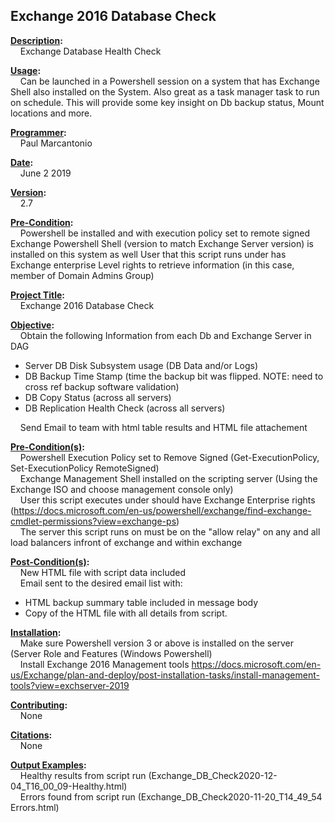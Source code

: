 <h2>Exchange 2016 Database Check</h2>
<strong><u>Description</u>:</strong> 
  <br/>&nbsp;&nbsp;&nbsp;&nbsp;Exchange Database Health Check  
  
<strong><u>Usage</u>:</strong> 
  <br/>&nbsp;&nbsp;&nbsp;&nbsp;Can be launched in a Powershell session on a system that has Exchange Shell also installed on the System. Also great as a task manager task to run on schedule. This will provide some key insight on Db backup status, Mount locations and more.

<strong><u>Programmer</u>:</strong>
     <br/>&nbsp;&nbsp;&nbsp;&nbsp;Paul Marcantonio
     
<strong><u>Date</u>:</strong>
     <br/>&nbsp;&nbsp;&nbsp;&nbsp;June 2 2019
     
<strong><u>Version</u>:</strong>
     <br/>&nbsp;&nbsp;&nbsp;&nbsp;2.7

<strong><u>Pre-Condition</u>:</strong>
  <br/>&nbsp;&nbsp;&nbsp;&nbsp;Powershell be installed and with execution policy set to remote signed
  Exchange Powershell Shell (version to match Exchange Server version) is installed on this system as well
  User that this script runs under has Exchange enterprise Level rights to retrieve information (in this case, member of Domain Admins Group)

<strong><u>Project Title</u>:</strong>
<br/>&nbsp;&nbsp;&nbsp;&nbsp;Exchange 2016 Database Check

<strong><u>Objective</u>:</strong>
    <br/>&nbsp;&nbsp;&nbsp;&nbsp;Obtain the following Information from each Db and Exchange Server in DAG
	<ul>
		<li>Server DB Disk Subsystem usage (DB Data and/or Logs)</li> 
		<li>DB Backup Time Stamp (time the backup bit was flipped. NOTE: need to cross ref backup software validation)</li>
		<li>DB Copy Status (across all servers)</li>
		<li>DB Replication Health Check (across all servers)</li>
	</ul>
	&nbsp;&nbsp;&nbsp;&nbsp;Send Email to team with html table results and HTML file attachement

<strong><u>Pre-Condition(s)</u>:</strong>
     <br/>&nbsp;&nbsp;&nbsp;&nbsp;Powershell Execution Policy set to Remove Signed (Get-ExecutionPolicy, Set-ExecutionPolicy RemoteSigned)
     <br/>&nbsp;&nbsp;&nbsp;&nbsp;Exchange Management Shell installed on the scripting server (Using the Exchange ISO and choose management console only)
     <br/>&nbsp;&nbsp;&nbsp;&nbsp;User this script executes under should have Exchange Enterprise rights (https://docs.microsoft.com/en-us/powershell/exchange/find-exchange-cmdlet-permissions?view=exchange-ps)
     <br/>&nbsp;&nbsp;&nbsp;&nbsp;The server this script runs on must be on the "allow relay" on any and all load balancers infront of exchange and within exchange

<strong><u>Post-Condition(s)</u>:</strong>
     <br/>&nbsp;&nbsp;&nbsp;&nbsp;New HTML file with script data included
     <br/>&nbsp;&nbsp;&nbsp;&nbsp;Email sent to the desired email list with:
          <ul>
            <li>HTML backup summary table included in message body</li>
            <li>Copy of the HTML file with all details from script.</li>
          </ul>
 <strong><u>Installation</u>:</strong>
     <br/>&nbsp;&nbsp;&nbsp;&nbsp;Make sure Powershell version 3 or above is installed on the server (Server Role and Features (Windows Powershell)
     <br/>&nbsp;&nbsp;&nbsp;&nbsp;Install Exchange 2016 Management tools https://docs.microsoft.com/en-us/Exchange/plan-and-deploy/post-installation-tasks/install-management-tools?view=exchserver-2019
     
<strong><u>Contributing</u>:</strong>
    <br/>&nbsp;&nbsp;&nbsp;&nbsp;None

<strong><u>Citations</u>:</strong>
     <br/>&nbsp;&nbsp;&nbsp;&nbsp;None
	 
<strong><u>Output Examples</u>:</strong>
    <br/>&nbsp;&nbsp;&nbsp;&nbsp;Healthy results from script run (Exchange_DB_Check2020-12-04_T16_00_09-Healthy.html)
    <br/>&nbsp;&nbsp;&nbsp;&nbsp;Errors found from script run (Exchange_DB_Check2020-11-20_T14_49_54 Errors.html) 
    
	 
